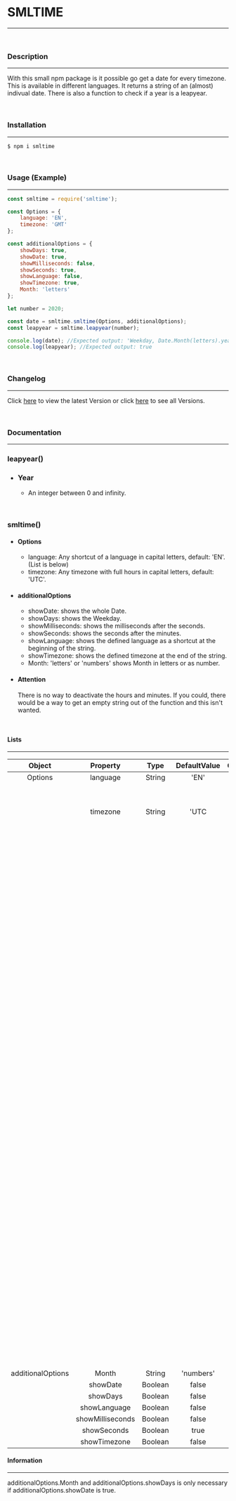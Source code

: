 # SMLTIME

---

<br>

### Description

---

With this small npm package is it possible go get a date for every timezone. This is available in different languages. It returns a string of an (almost) indivual date.
There is also a function to check if a year is a leapyear.

<br>

### Installation

---

```bash
$ npm i smltime
```

<br>

### Usage (Example)

---

```js
const smltime = require('smltime');

const Options = {
    language: 'EN',
    timezone: 'GMT'
};

const additionalOptions = {
    showDays: true,
    showDate: true,
    showMilliseconds: false,
    showSeconds: true,
    showLanguage: false,
    showTimezone: true,
    Month: 'letters'
};

let number = 2020;

const date = smltime.smltime(Options, additionalOptions);
const leapyear = smltime.leapyear(number);

console.log(date); //Expected output: 'Weekday, Date.Month(letters).year, Hours:Minutes:Seconds Timezone.' 
console.log(leapyear); //Expected output: true
```

<br>

### Changelog

---

Click [here](https://www.github.com/CyberHD1811/smltime/blob/main/changelog/latestVersion.md "Latest Version") to view the latest Version or click [here](https://github.com/CyberHD1811/smltime/blob/main/changelog/allVersions.md "All Versions") to see all Versions.

<br>

### Documentation

---

### leapyear()
- ### Year
    - An integer between 0 and infinity.

<br>

### smltime()
- #### Options

    - language: Any shortcut of a language in capital letters, default: 'EN'. (List is below)
    - timezone: Any timezone with full hours in capital letters, default: 'UTC'.

- #### additionalOptions

    - showDate: shows the whole Date.
    - showDays: shows the Weekday.
    - showMilliseconds: shows the milliseconds after the seconds.
    - showSeconds: shows the seconds after the minutes.
    - showLanguage: shows the defined language as a shortcut at the beginning of the string.
    - showTimezone: shows the defined timezone at the end of the string.
    - Month: 'letters' or 'numbers' shows Month in letters or as number.

- #### Attention

    There is no way to deactivate the hours and minutes. If you could, there would be a way to get an empty string out of the function and this isn't wanted.

<br>

#### Lists

---

Object | Property | Type | DefaultValue | OtherValues | Language | Time
| :---: | :---: | :---: | :---: | :---: | :---: | :---:
Options | language | String | 'EN' | | German
| | | | | 'DE' | German
| | | | | 'ES' | Spanish
| | timezone | String | 'UTC | | | UTC
| | | | | 'LINT'| | UTC + 14
| | | | | 'NZDT' | | UTC + 13
| | | | | 'ANAT' | | UTC + 12
| | | | | 'AEDT' | | UTC + 11
| | | | | 'AEST' | | UTC + 10
| | | | | 'JST' | | UTC + 9
| | | | | 'CST' | | UTC + 8
| | | | | 'WIB' | | UTC + 7
| | | | | 'BST' | | UTC + 6
| | | | | 'UZT' | | UTC + 5
| | | | | 'GST' | | UTC + 4
| | | | | 'MSK' | | UTC + 3
| | | | | 'OEZ' | | UTC + 2
| | | | | 'MEZ' | | UTC + 1
| | | | | 'GMT' | | UTC + 0
| | | | | 'CVT' | | UTC - 1
| | | | | 'GST' | | UTC - 2
| | | | | 'ART' | | UTC - 3
| | | | | 'VET' | | UTC - 4
| | | | | 'EST' | | UTC - 5
| | | | | 'CST' | | UTC - 6
| | | | | 'MST' | | UTC - 7
| | | | | 'PST' | | UTC - 8
| | | | | 'AKST' | | UTC - 9
| | | | | 'HST' | | UTC - 10
| | | | | 'NUT' | | UTC - 11
| | | | | 'AoE' | | UTC - 12
| | | | | | | |
| | | | | | | |
additionalOptions | Month | String | 'numbers' | 'letters' 
| | showDate | Boolean | false
| | showDays | Boolean | false
| | showLanguage | Boolean | false
| | showMilliseconds | Boolean | false
| | showSeconds | Boolean | true
| | showTimezone | Boolean | false

#### Information

---

additionalOptions.Month and additionalOptions.showDays is only necessary if additionalOptions.showDate is true. 